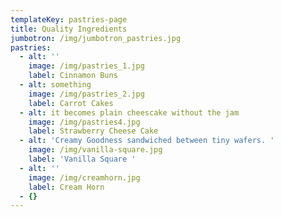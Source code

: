 ```yaml
---
templateKey: pastries-page
title: Quality Ingredients
jumbotron: /img/jumbotron_pastries.jpg
pastries:
  - alt: ''
    image: /img/pastries_1.jpg
    label: Cinnamon Buns
  - alt: something
    image: /img/pastries_2.jpg
    label: Carrot Cakes
  - alt: it becomes plain cheescake without the jam
    image: /img/pastries4.jpg
    label: Strawberry Cheese Cake
  - alt: 'Creamy Goodness sandwiched between tiny wafers. '
    image: /img/vanilla-square.jpg
    label: 'Vanilla Square '
  - alt: ''
    image: /img/creamhorn.jpg
    label: Cream Horn
  - {}
---
```

